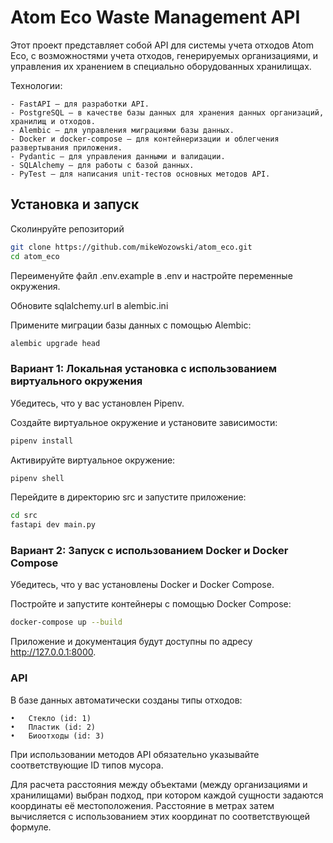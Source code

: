 # Atom Eco Waste Management API

Этот проект представляет собой API для системы учета отходов Atom Eco, с 
возможностями учета отходов, генерируемых организациями, и управления их 
хранением в специально оборудованных хранилищах.

Технологии:
```
- FastAPI — для разработки API.
- PostgreSQL — в качестве базы данных для хранения данных организаций, хранилищ и отходов.
- Alembic — для управления миграциями базы данных.
- Docker и docker-compose — для контейнеризации и облегчения развертывания приложения.
- Pydantic — для управления данными и валидации.
- SQLAlchemy — для работы с базой данных.
- PyTest — для написания unit-тестов основных методов API.
```

## Установка и запуск

Сколинруйте репозиторий

```bash
git clone https://github.com/mikeWozowski/atom_eco.git
cd atom_eco
```

Переименуйте файл .env.example в .env и настройте переменные окружения.

Обновите sqlalchemy.url в alembic.ini

Примените миграции базы данных с помощью Alembic:

```bash
alembic upgrade head
```

### Вариант 1: Локальная установка с использованием виртуального окружения

Убедитесь, что у вас установлен Pipenv.

Создайте виртуальное окружение и установите зависимости:

```bash
pipenv install
```

Активируйте виртуальное окружение:

```bash
pipenv shell
```

Перейдите в директорию src и запустите приложение:
```bash
cd src
fastapi dev main.py
```

### Вариант 2: Запуск с использованием Docker и Docker Compose

Убедитесь, что у вас установлены Docker и Docker Compose.

Постройте и запустите контейнеры с помощью Docker Compose:

```bash
docker-compose up --build
```

Приложение и документация будут доступны по адресу http://127.0.0.1:8000.

### API

В базе данных автоматически созданы типы отходов:

	•	Стекло (id: 1)
	•	Пластик (id: 2)
	•	Биоотходы (id: 3)

При использовании методов API обязательно указывайте соответствующие ID типов мусора.

Для расчета расстояния между объектами (между организациями и хранилищами) выбран подход, при котором каждой сущности задаются координаты её местоположения. Расстояние в метрах затем вычисляется с использованием этих координат по соответствующей формуле.


